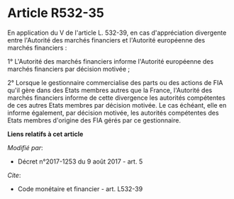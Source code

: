 # Article R532-35

En application du V de l'article L. 532-39, en cas d'appréciation divergente entre l'Autorité des marchés financiers et
l'Autorité européenne des marchés financiers :

1° L'Autorité des marchés financiers informe l'Autorité européenne des marchés financiers par décision motivée ;

2° Lorsque le gestionnaire commercialise des parts ou des actions de FIA qu'il gère dans des Etats membres autres que la
France, l'Autorité des marchés financiers informe de cette divergence les autorités compétentes de ces autres Etats membres
par décision motivée. Le cas échéant, elle en informe également, par décision motivée, les autorités compétentes des Etats
membres d'origine des FIA gérés par ce gestionnaire.

**Liens relatifs à cet article**

_Modifié par_:

  - Décret n°2017-1253 du 9 août 2017 - art. 5

_Cite_:

  - Code monétaire et financier - art. L532-39
